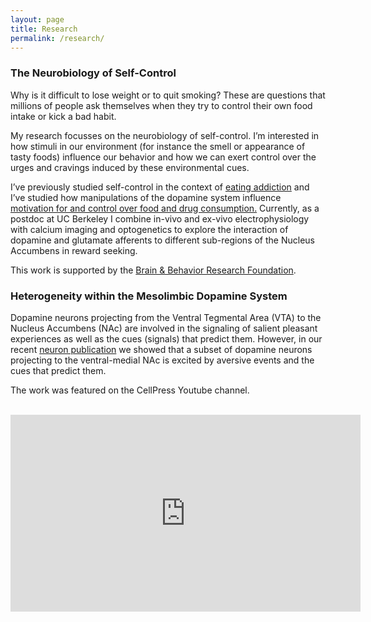 ```yaml
---
layout: page
title: Research
permalink: /research/
---
```



### The Neurobiology of Self-Control

Why is it difficult to lose weight or to quit smoking? These are questions that millions of people ask themselves when they try to control their own food intake or kick a bad habit.

My research focusses on the neurobiology of self-control. I’m interested in how stimuli in our environment (for instance the smell or appearance of tasty foods) influence our behavior and how we can exert control over the urges and cravings induced by these environmental cues.

I’ve previously studied self-control in the context of [eating addiction](https://www.sciencedirect.com/science/article/pii/S2352154616300638) and I’ve studied how manipulations of the dopamine system influence [motivation for and control over food and drug consumption.](https://www.nature.com/articles/npp201560) Currently, as a postdoc at UC Berkeley I combine in-vivo and ex-vivo electrophysiology with calcium imaging and optogenetics to explore the interaction of dopamine and glutamate afferents to different sub-regions of the Nucleus Accumbens in reward seeking.

This work is supported by the [Brain & Behavior Research Foundation](https://www.bbrfoundation.org/).


### Heterogeneity within the Mesolimbic Dopamine System

Dopamine neurons projecting from the Ventral Tegmental Area (VTA) to the Nucleus Accumbens (NAc) are involved in the signaling of salient pleasant experiences as well as the cues (signals) that predict them. However, in our recent [neuron publication](https://www.sciencedirect.com/science/article/pii/S0896627318309966) we showed that a subset of dopamine neurons projecting to the ventral-medial NAc is excited by aversive events and the cues that predict them. 

The work was featured on the CellPress Youtube channel.
<br/>
<br/>

<center>
<iframe width="560" height="315" src="https://www.youtube.com/embed/LRc_W9xrLW8" frameborder="0" allowfullscreen></iframe>
</center>
